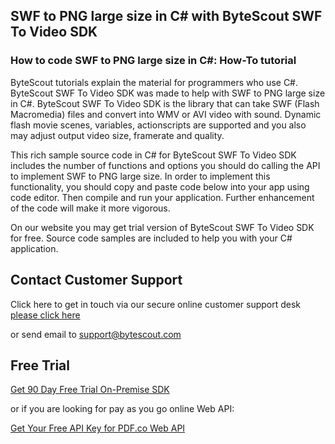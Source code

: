 ## SWF to PNG large size in C# with ByteScout SWF To Video SDK

### How to code SWF to PNG large size in C#: How-To tutorial

ByteScout tutorials explain the material for programmers who use C#. ByteScout SWF To Video SDK was made to help with SWF to PNG large size in C#. ByteScout SWF To Video SDK is the library that can take SWF (Flash Macromedia) files and convert into WMV or AVI video with sound. Dynamic flash movie scenes, variables, actionscripts are supported and you also may adjust output video size, framerate and quality.

This rich sample source code in C# for ByteScout SWF To Video SDK includes the number of functions and options you should do calling the API to implement SWF to PNG large size. In order to implement this functionality, you should copy and paste code below into your app using code editor. Then compile and run your application. Further enhancement of the code will make it more vigorous.

On our website you may get trial version of ByteScout SWF To Video SDK for free. Source code samples are included to help you with your C# application.

## Contact Customer Support

Click here to get in touch via our secure online customer support desk [please click here](https://bytescout.zendesk.com/hc/en-us/requests/new?subject=ByteScout%20SWF%20To%20Video%20SDK%20Question)

or send email to [support@bytescout.com](mailto:support@bytescout.com?subject=ByteScout%20SWF%20To%20Video%20SDK%20Question) 

## Free Trial

[Get 90 Day Free Trial On-Premise SDK](https://bytescout.com/download/web-installer?utm_source=github-readme)

or if you are looking for pay as you go online Web API:

[Get Your Free API Key for PDF.co Web API](https://pdf.co/documentation/api?utm_source=github-readme)